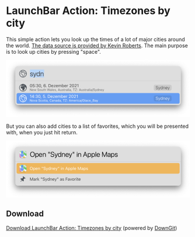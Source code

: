 # LaunchBar Action: Timezones by city

This simple action lets you look up the times of a lot of major cities around the world. [The data source is provided by Kevin Roberts](https://github.com/kevinroberts/city-timezones).
The main purpose is to look up cities by pressing "space". 
 
<img src="01.png" width="600"/> 


But you can also add cities to a list of favorites, which you will be presented with, when you just hit return. 

<img src="02.png" width="600"/> 

## Download

[Download LaunchBar Action: Timezones by city](https://minhaskamal.github.io/DownGit/#/home?url=https://github.com/Ptujec/LaunchBar/tree/master/Timezones) (powered by [DownGit](https://github.com/MinhasKamal/DownGit))